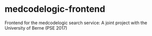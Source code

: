 # medcodelogic-frontend
Frontend for the medcodelogic search service: A joint project with the University of Berne (PSE 2017)
